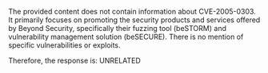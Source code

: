 The provided content does not contain information about CVE-2005-0303. It primarily focuses on promoting the security products and services offered by Beyond Security, specifically their fuzzing tool (beSTORM) and vulnerability management solution (beSECURE). There is no mention of specific vulnerabilities or exploits.

Therefore, the response is: UNRELATED